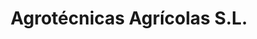 ---
title: "Agrotécnicas Agrícolas S.L."
url: /tomelloso/agrotecnicas-agricolas-s-l/
shop: agraria
---